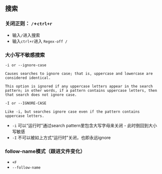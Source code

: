 

## 搜索

### 关闭正则： `/`+`ctrl+r`

* 输入`/`进入搜索
* 输入`ctrl+r`进入 `Regex-off /`





### 大小写不敏感搜索

```
-i or --ignore-case

Causes searches to ignore case; that is, uppercase and lowercase are considered identical.

This option is ignored if any uppercase letters appear in the search pattern; in other words, if a pattern contains uppercase letters, then that search does not ignore case.

-I or --IGNORE-CASE

Like -i, but searches ignore case even if the pattern contains uppercase letters.
```

* `-i` 可以“运行时”通过search pattern里包含大写字母来关闭 - 此时倒回到大小写敏感
* `-I` 不可以被如上方式“运行时”关闭，也即永远ignore



### follow-name模式（跟进文件变化）



* `+F`
* `--follow-name`



